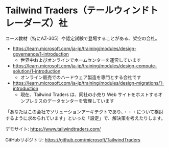 # Tailwind Traders（テールウィンドトレーダーズ）社

コース教材（特にAZ-305）や認定試験で登場することがある、架空の会社。

- https://learn.microsoft.com/ja-jp/training/modules/design-governance/1-introduction
  - 世界中およびオンラインでホームセンターを運営しています
- https://learn.microsoft.com/ja-jp/training/modules/design-compute-solution/1-introduction
  - オンライン販売でのハードウェア製造を専門とする会社です
- https://learn.microsoft.com/ja-jp/training/modules/design-migrations/1-introduction
  - 現在、Tailwind Traders は、同社の小売り Web サイトをホストするオンプレミスのデータセンターを管理しています

「あなたはこの会社でソリューションアーキテクトであり、・・・について検討するように求められています」といった「設定」で、解決策を考えたりします。

デモサイト: https://www.tailwindtraders.com/

GitHubリポジトリ: https://github.com/microsoft/TailwindTraders